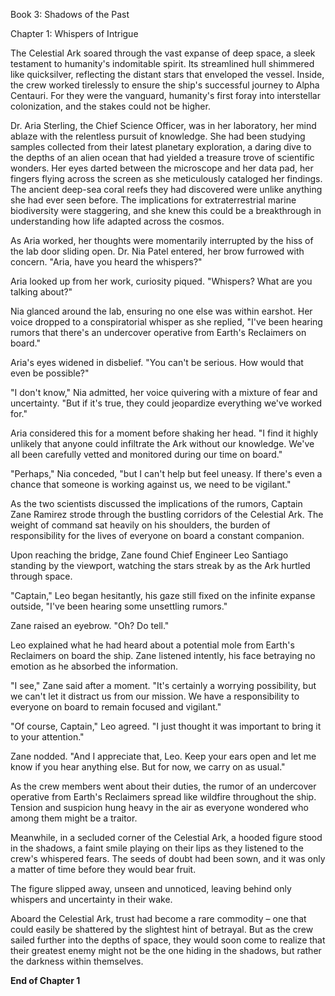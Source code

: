 Book 3: Shadows of the Past

Chapter 1: Whispers of Intrigue

The Celestial Ark soared through the vast expanse of deep space, a sleek testament to humanity's indomitable spirit. Its streamlined hull shimmered like quicksilver, reflecting the distant stars that enveloped the vessel. Inside, the crew worked tirelessly to ensure the ship's successful journey to Alpha Centauri. For they were the vanguard, humanity's first foray into interstellar colonization, and the stakes could not be higher.

Dr. Aria Sterling, the Chief Science Officer, was in her laboratory, her mind ablaze with the relentless pursuit of knowledge. She had been studying samples collected from their latest planetary exploration, a daring dive to the depths of an alien ocean that had yielded a treasure trove of scientific wonders. Her eyes darted between the microscope and her data pad, her fingers flying across the screen as she meticulously cataloged her findings. The ancient deep-sea coral reefs they had discovered were unlike anything she had ever seen before. The implications for extraterrestrial marine biodiversity were staggering, and she knew this could be a breakthrough in understanding how life adapted across the cosmos.

As Aria worked, her thoughts were momentarily interrupted by the hiss of the lab door sliding open. Dr. Nia Patel entered, her brow furrowed with concern. "Aria, have you heard the whispers?"

Aria looked up from her work, curiosity piqued. "Whispers? What are you talking about?"

Nia glanced around the lab, ensuring no one else was within earshot. Her voice dropped to a conspiratorial whisper as she replied, "I've been hearing rumors that there's an undercover operative from Earth's Reclaimers on board."

Aria's eyes widened in disbelief. "You can't be serious. How would that even be possible?"

"I don't know," Nia admitted, her voice quivering with a mixture of fear and uncertainty. "But if it's true, they could jeopardize everything we've worked for."

Aria considered this for a moment before shaking her head. "I find it highly unlikely that anyone could infiltrate the Ark without our knowledge. We've all been carefully vetted and monitored during our time on board."

"Perhaps," Nia conceded, "but I can't help but feel uneasy. If there's even a chance that someone is working against us, we need to be vigilant."

As the two scientists discussed the implications of the rumors, Captain Zane Ramirez strode through the bustling corridors of the Celestial Ark. The weight of command sat heavily on his shoulders, the burden of responsibility for the lives of everyone on board a constant companion.

Upon reaching the bridge, Zane found Chief Engineer Leo Santiago standing by the viewport, watching the stars streak by as the Ark hurtled through space.

"Captain," Leo began hesitantly, his gaze still fixed on the infinite expanse outside, "I've been hearing some unsettling rumors."

Zane raised an eyebrow. "Oh? Do tell."

Leo explained what he had heard about a potential mole from Earth's Reclaimers on board the ship. Zane listened intently, his face betraying no emotion as he absorbed the information.

"I see," Zane said after a moment. "It's certainly a worrying possibility, but we can't let it distract us from our mission. We have a responsibility to everyone on board to remain focused and vigilant."

"Of course, Captain," Leo agreed. "I just thought it was important to bring it to your attention."

Zane nodded. "And I appreciate that, Leo. Keep your ears open and let me know if you hear anything else. But for now, we carry on as usual."

As the crew members went about their duties, the rumor of an undercover operative from Earth's Reclaimers spread like wildfire throughout the ship. Tension and suspicion hung heavy in the air as everyone wondered who among them might be a traitor.

Meanwhile, in a secluded corner of the Celestial Ark, a hooded figure stood in the shadows, a faint smile playing on their lips as they listened to the crew's whispered fears. The seeds of doubt had been sown, and it was only a matter of time before they would bear fruit.

The figure slipped away, unseen and unnoticed, leaving behind only whispers and uncertainty in their wake.

Aboard the Celestial Ark, trust had become a rare commodity – one that could easily be shattered by the slightest hint of betrayal. But as the crew sailed further into the depths of space, they would soon come to realize that their greatest enemy might not be the one hiding in the shadows, but rather the darkness within themselves.

**End of Chapter 1**